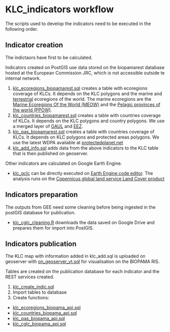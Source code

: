 # KLC_indicators workflow

The scripts used to develop the indicators need to be executed in the following order.

## Indicator creation
The indictaors have first to be calculated.

Indicators created on PostGIS use data stored on the biopamarest database hosted at the European Commission JRC, which is not accessible outside te internal network.

1. [klc_ecoregions_biopamarest.sql](https://github.com/melwey/klc/tree/master/KLC_indicators/pgscripts/klc_ecoregions_biopamarest.sql) creates a table with ecoregions coverage of KLCs. It depends on the KLC polygons and the marine and [terrestrial](https://www.worldwildlife.org/publications/terrestrial-ecoregions-of-the-world) ecoregions of the world. The marine ecoregions are the [Marine Ecoregions Of the World (MEOW)](https://www.worldwildlife.org/publications/marine-ecoregions-of-the-world-a-bioregionalization-of-coastal-and-shelf-areas) and the [Pelagic provinces of the world (PPOW)](http://data.unep-wcmc.org/datasets/38).
2. [klc_countries_biopamarest.sql](https://github.com/melwey/klc/tree/master/KLC_indicators/pgscripts/klc_countries_biopamarest.sql) creates a table with countries coverage of KLCs. It depends on the KLC polygons and country polygons. We use a merged layer of [GAUL](http://www.fao.org/geonetwork/srv/en/metadata.show?id=12691) and [EEZ](http://www.marineregions.org/downloads.php).
3. [klc_pas_biopamarest.sql](https://github.com/melwey/klc/tree/master/KLC_indicators/pgscripts/klc_pas_biopamarest.sql) creates a table with countries coverage of KLCs. It depends on KLC polygons and protected areas polygons. We use the latest WDPA available at [protectedplanet.net](https://protectedplanet.net/)
4. [klc_add_info.sql](https://github.com/melwey/klc/tree/master/KLC_indicators/pgscripts/klc_add_info) adds data from the above indicators to the KLC table that is then published on geoserver.

Other indicators are calculated on Google Earth Engine.

- [klc_gclc](https://github.com/melwey/klc/tree/master/KLC_indicators/gee/klc_gclc.js) can be directly executed on [Earth Engine code editor](https://code.earthengine.google.com/b93f5da17bb93f58b11ac3007ca09e83?noload=true). The analysis runs on the [Copernicus global land service Land Cover product](https://lcviewer.vito.be/)

## Indicators preparation
The outputs from GEE need some cleaning before being ingested in the postGIS database for publication.

- [klc_cglc_cleaning.R](https://github.com/melwey/klc/tree/master/KLC_indicators/Rcode/klc_cglc_cleaning.R) downloads the data saved on Google Drive and prepares them for import into PostGIS.

## Indicators publication
The KLC map with information added in klc_add.sql is uploaded on geoserver with [on_geoserver_vt.sql](https://github.com/melwey/klc/tree/master/KLC_indicators/pgscripts/on_geoserver_vt.sql) for visualisation on the BIOPAMA RIS.

Tables are created on the publication database for each indicator and the REST services created.

1. [klc_create_indic.sql](https://github.com/melwey/klc/tree/master/KLC_indicators/pgscripts/klc_create_indic.sql)
2. Import tables to database
3. Create functions:
  - [klc_ecoregions_biopama_api.sql](https://github.com/melwey/klc/tree/master/KLC_indicators/pgscripts/klc_ecoregions_biopama_api.sql)
  - [klc_countries_biopama_api.sql](https://github.com/melwey/klc/tree/master/KLC_indicators/pgscripts/klc_coutries_biopama_api.sql)
  - [klc_pas_biopama_api.sql](https://github.com/melwey/klc/tree/master/KLC_indicators/pgscripts/klc_pas_biopama_api.sql)
  - [klc_cglc_biopama_api.sql](https://github.com/melwey/klc/tree/master/KLC_indicators/pgscripts/klc_cglcs_biopama_api.sql)

